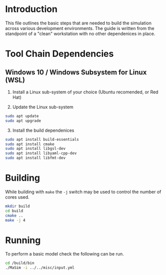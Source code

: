 # Introduction
This file outlines the basic steps that are needed to build the simulation across various development environments. The guide is written from the standpoint of a "clean" workstation with no other dependenices in place. 

# Tool Chain Dependencies

## Windows 10 / Windows Subsystem for Linux (WSL) 
1. Install a Linux sub-system of your choice (Ubuntu recomended, or Red Hat)

2. Update the Linux sub-system
```bash
sudo apt update
sudo apt upgrade
```

3. Install the build dependenices
```bash
sudo apt install build-essentials
sudo apt install cmake
sudo apt install libgsl-dev
sudo apt install libyaml-cpp-dev
sudo apt install libfmt-dev
```

# Building
While building with `make` the `-j` switch may be used to control the number of cores used.

```bash
mkdir build
cd build
cmake .. 
make -j 4
```

# Running
To perform a basic model check the following can be run.

```bash
cd /build/bin
./MaSim -i ../../misc/input.yml
```
